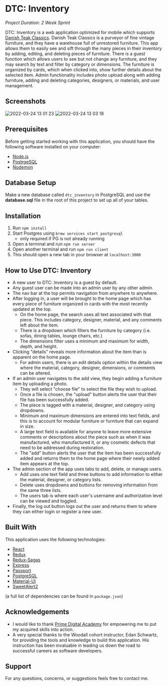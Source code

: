 

# DTC: Inventory

*Project Duration: 2 Week Sprint*

DTC: Inventory is a web application optimized for mobile which supports [Danish Teak Classics](https://www.danishteakclassics.com/).  Danish Teak Classics is a purveyor of fine vintage furniture, and they have a warehouse full of unrestored furniture.  This app allows them to easily see and sift through the many pieces in their inventory by adding, editing, and deleting pieces of furniture.  There is a guest function which allows users to see but not change any furniture, and they may search by text and filter by category or dimensions.  The furniture is organized by cards, which when clicked into, show further details about the selected item.  Admin functionality includes photo upload along with adding furniture, adding and deleting categories, designers, or materials, and user management.

## Screenshots

![2022-03-24 13 01 23](https://user-images.githubusercontent.com/87159469/159981911-c24f6663-489c-4790-8ec3-9c88e123d707.gif)
![2022-03-24 13 03 18](https://user-images.githubusercontent.com/87159469/159981934-85b7aee6-ea5d-4ce7-be76-b9cf3d4d52be.gif)

## Prerequisites

Before getting started working with this application, you should have the following software installed on your computer:

- [Node.js](https://nodejs.org/en/)
- [PostrgeSQL](https://www.postgresql.org/)
- [Nodemon](https://nodemon.io/)

## Database Setup

Make a new database called `dtc_inventory` in PostgreSQL and use the **database.sql** file in the root of this project to set up all of your tables.

## Installation

1. Run `npm install`
2. Start Postgres using `brew services start postgresql`
    - only required if PG is not already running
3. Open a terminal and run `npm run server`
4. Open another terminal and run `npm run client`
5. This should open a new tab in your browser at `localhost:3000`

## How to Use DTC: Inventory

- A new user to DTC: Inventory is a guest by default.
- Any guest user can be made into an admin user by any other admin.
- The nav bar at the top permits navigation from anywhere to anywhere.
- After logging in, a user will be brought to the home page which has every piece of furniture organized in cards with the most recently updated at the top.
    - On the home page, the search uses all text associated with that piece.  This includes category, designer, material, and any comments left about the item.
    - There is a dropdown which filters the furniture by category (i.e. sofas, dining tables, lounge chairs, etc.)
    - The dimensions filter uses a minimum and maximum for width, depth, and height.  
- Clicking "details" reveals more information about the item than is apparent on the home page.
    - For admin users, there is an edit details option within the details view where the material, category, designer, dimensions, or comments can be altered.
- If an admin user navigates to the add view, they begin adding a furniture item by uploading a photo.
    - They will select "choose file" to select the file they wish to upload.
    - Once a file is chosen, the "upload" button alerts the user that their file has been successfully added.
    - The piece is tagged with a material, designer, and category using dropdowns.
    - Minimum and maximum dimensions are entered into text fields, and this is to account for modular furniture or furniture that can expand in size.
    - A large text field is available for anyone to leave more extensive comments or descriptions about the piece such as when it was manufactured, who manufactured it, or any cosmetic defects that need to be addressed during restoration.
    - The "add" button alerts the user that the item has been successfully added and returns them to the home page where their newly added item appears at the top.
- The admin section of the app uses tabs to add, delete, or manage users.
    - Add uses one text field and three buttons to add information to either the material, designer, or category lists.
    - Delete uses dropdowns and buttons for removing information from the same three lists.
    - The users tab is where each user's username and authorization level can be viewed and toggled.
- Finally, the log out button logs out the user and returns them to where they can either login or register a new user. 

## Built With

This application uses the following technologies:

- [React](https://reactjs.org/)
- [Redux](https://maven.apache.org/)
- [Redux-Sagas](https://redux-saga.js.org/)
- [Express](https://expressjs.com/)
- [Passport](http://www.passportjs.org/)
- [PostgreSQL](https://www.postgresql.org/)
- [Material-UI](https://material-ui.com/)
- [SweetAlert2](https://sweetalert2.github.io/)

(a full list of dependencies can be found in `package.json`)

## Acknowledgements

- I would like to thank [Prime Digital Academy](https://github.com/PrimeAcademy) for empowering me to put my acquired skills into action.
- A very special thanks to the Woodall cohort instructor, Edan Schwartz, for providing the tools and knowledge to build this application. His instruction has been invaluable in leading us down the road to successful careers as software developers.

## Support

For any questions, concerns, or suggestions feels free to contact me.
